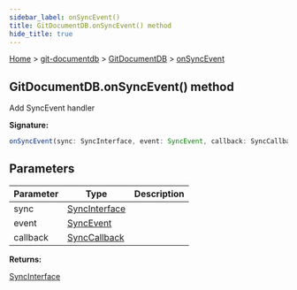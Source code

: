 ```yaml
---
sidebar_label: onSyncEvent()
title: GitDocumentDB.onSyncEvent() method
hide_title: true
---
```


[Home](./index.md) &gt; [git-documentdb](./git-documentdb.md) &gt; [GitDocumentDB](./git-documentdb.gitdocumentdb.md) &gt; [onSyncEvent](./git-documentdb.gitdocumentdb.onsyncevent_1.md)

## GitDocumentDB.onSyncEvent() method

Add SyncEvent handler

<b>Signature:</b>

```typescript
onSyncEvent(sync: SyncInterface, event: SyncEvent, callback: SyncCallback): SyncInterface;
```

## Parameters

|  Parameter | Type | Description |
|  --- | --- | --- |
|  sync | [SyncInterface](./git-documentdb.syncinterface.md) |  |
|  event | [SyncEvent](./git-documentdb.syncevent.md) |  |
|  callback | [SyncCallback](./git-documentdb.synccallback.md) |  |

<b>Returns:</b>

[SyncInterface](./git-documentdb.syncinterface.md)


